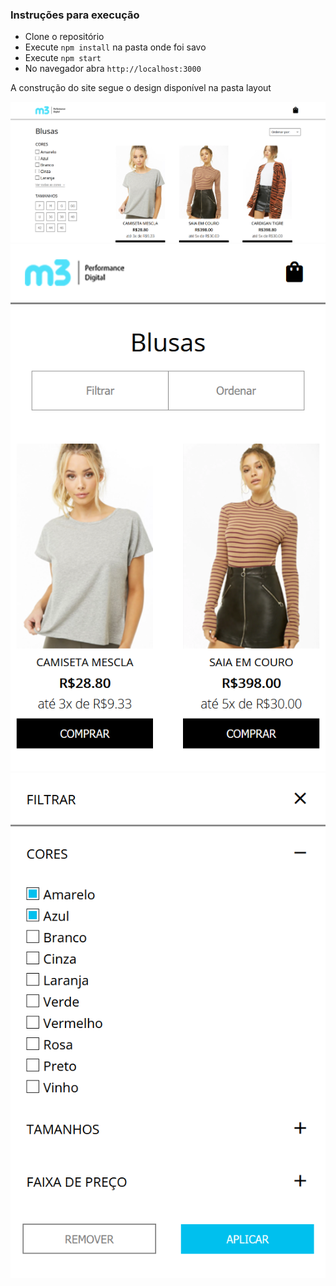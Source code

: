 ### Instruções para execução

- Clone o repositório
- Execute `npm install` na pasta onde foi savo
- Execute `npm start`
- No navegador abra `http://localhost:3000`

A construção do site segue o design disponível na pasta layout

<img src="./src/img/desktop.png">
<img src="./src/img/mobile.png">
<img src="./src/img/mobile_filters.png">


